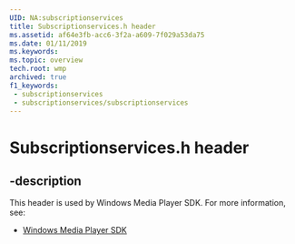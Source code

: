 ```yaml
---
UID: NA:subscriptionservices
title: Subscriptionservices.h header
ms.assetid: af64e3fb-acc6-3f2a-a609-7f029a53da75
ms.date: 01/11/2019
ms.keywords: 
ms.topic: overview
tech.root: wmp
archived: true
f1_keywords:
 - subscriptionservices
 - subscriptionservices/subscriptionservices
---
```


# Subscriptionservices.h header


## -description

This header is used by Windows Media Player SDK. For more information, see:

- [Windows Media Player SDK](../_wmp/index.md)

